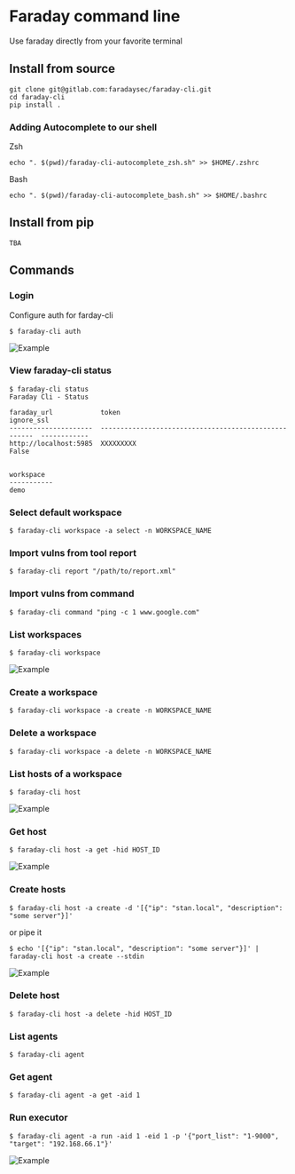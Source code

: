 # Faraday command line
Use faraday directly from your favorite terminal


## Install from source
```shell script
git clone git@gitlab.com:faradaysec/faraday-cli.git
cd faraday-cli
pip install .
```

### Adding Autocomplete to our shell
Zsh
```
echo ". $(pwd)/faraday-cli-autocomplete_zsh.sh" >> $HOME/.zshrc
```
Bash
```
echo ". $(pwd)/faraday-cli-autocomplete_bash.sh" >> $HOME/.bashrc
```

## Install from pip

```
TBA
```

## Commands

### Login

Configure auth for farday-cli

```shell script
$ faraday-cli auth
```
![Example](./docs/auth.svg)

### View faraday-cli status

```shell script
$ faraday-cli status
Faraday Cli - Status

faraday_url            token                                                ignore_ssl
---------------------  -----------------------------------------------------  ------------
http://localhost:5985  XXXXXXXXX                                              False


workspace
-----------
demo
```

### Select default workspace

```shell script
$ faraday-cli workspace -a select -n WORKSPACE_NAME
```

### Import vulns from tool report

```shell script
$ faraday-cli report "/path/to/report.xml"
```

### Import vulns from command

```shell script
$ faraday-cli command "ping -c 1 www.google.com"
```

### List workspaces

```shell script
$ faraday-cli workspace
```
![Example](./docs/list_workspace.svg)

### Create a workspace

```shell script
$ faraday-cli workspace -a create -n WORKSPACE_NAME
```

### Delete a workspace

```shell script
$ faraday-cli workspace -a delete -n WORKSPACE_NAME
```

### List hosts of a workspace

```shell script
$ faraday-cli host
```
![Example](./docs/list_hosts.svg)

### Get host

```shell script
$ faraday-cli host -a get -hid HOST_ID
```
![Example](./docs/get_host.svg)

### Create hosts

```shell script
$ faraday-cli host -a create -d '[{"ip": "stan.local", "description": "some server"}]'
```
or pipe it
```shell script
$ echo '[{"ip": "stan.local", "description": "some server"}]' | faraday-cli host -a create --stdin
```
![Example](./docs/create_host.svg)

### Delete host

```shell script
$ faraday-cli host -a delete -hid HOST_ID
```

### List agents

```shell script
$ faraday-cli agent
```

### Get agent

```shell script
$ faraday-cli agent -a get -aid 1
```

### Run executor

```shell script
$ faraday-cli agent -a run -aid 1 -eid 1 -p '{"port_list": "1-9000", "target": "192.168.66.1"}'
```

![Example](./docs/agent.svg)

<!---
### Shell

Faraday Shell

```shell script
$ faraday-cli shell
```
![Example](./docs/shell.svg)
-->

